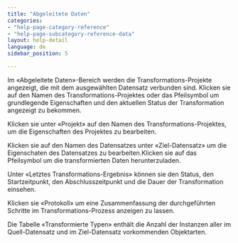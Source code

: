 ```yaml
---
title: "Abgeleitete Daten"
categories:
- "help-page-category-reference"
- "help-page-subcategory-reference-data"
layout: help-detail
language: de
sidebar_position: 5

---
```


Im &laquo;Abgeleitete Daten&raquo;-Bereich werden die Transformations-Projekte angezeigt, die mit dem ausgewählten Datensatz verbunden sind. Klicken sie auf den Namen des Transformations-Projektes oder das Pfeilsymbol um grundlegende Eigenschaften und den aktuellen Status der Transformation angezeigt zu bekommen.

Klicken sie unter &laquo;Projekt&raquo; auf den Namen des Transformations-Projektes, um die Eigenschaften des Projektes zu bearbeiten.

Klicken sie auf den Namen des Datensatzes unter &laquo;Ziel-Datensatz&raquo; um die Eigenschaten des Datensatzes zu bearbeiten.Klicken sie auf das Pfeilsymbol um die transformierten Daten herunterzuladen.

Unter &laquo;Letztes Transformations-Ergebnis&raquo; können sie den Status, den Startzeitpunkt, den Abschlusszeitpunkt und die Dauer der Transformation einsehen.

Klicken sie &laquo;Protokoll&raquo; um eine Zusammenfassung der durchgeführten Schritte im Transformations-Prozess anzeigen zu lassen.

Die Tabelle &laquo;Transformierte Typen&raquo; enthält die Anzahl der Instanzen aller im Quell-Datensatz und im Ziel-Datensatz vorkommenden Objektarten.